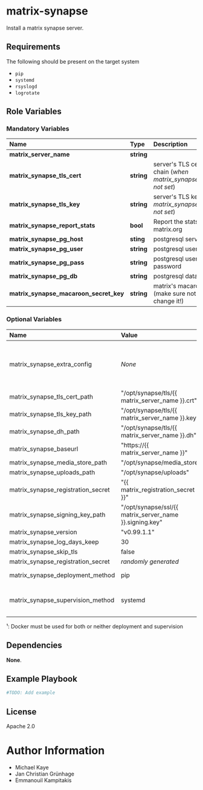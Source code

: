 # matrix-synapse

Install a matrix synapse server.

## Requirements

The following should be present on the target system
* `pip`
* `systemd`
* `rsyslogd`
* `logrotate`

## Role Variables

### Mandatory Variables

| Name | Type | Description |
| :--- | :--- | :--- |
| **matrix_server_name** | __string__ | |
| **matrix_synapse_tls_cert** | __string__ | server's TLS certificate chain (_when matrix_synapse_skip_tls not set_)|
| **matrix_synapse_tls_key** | __string__ | server's TLS key (_when matrix_synapse_skip_tls not set_)|
| **matrix_synapse_report_stats** | __bool__ | Report the stats to matrix.org |
| **matrix_synapse_pg_host** | __sting__ | postgresql server |
| **matrix_synapse_pg_user** | __string__ | postgresql user |
| **matrix_synapse_pg_pass** | __string__ | postgresql user's password |
| **matrix_synapse_pg_db** | __string__ | postgresql database |
| **matrix_synapse_macaroon_secret_key** | __string__ | matrix's macaroon key (make sure not to change it!) |

### Optional Variables

| Name | Value | Description |
| :--- | :--- | :---  |
| matrix_synapse_extra_config | _None_ | configuration parameters as given in the [synapse configuration file](https://github.com/matrix-org/synapse/tree/master/docs) | 
| matrix_synapse_tls_cert_path  | "/opt/synapse/tls/{{ matrix_server_name }}.crt" |
| matrix_synapse_tls_key_path | "/opt/synapse/tls/{{ matrix_server_name }}.key" |
| matrix_synapse_dh_path | "/opt/synapse/tls/{{ matrix_server_name }}.dh" |
| matrix_synapse_baseurl | "https://{{ matrix_server_name }}" |
| matrix_synapse_media_store_path | "/opt/synapse/media_store" |
| matrix_synapse_uploads_path | "/opt/synapse/uploads" |
| matrix_synapse_registration_secret | "{{ matrix_registration_secret }}" |
| matrix_synapse_signing_key_path | "/opt/synapse/ssl/{{ matrix_server_name }}.signing.key" |
| matrix_synapse_version | "v0.99.1.1" |
| matrix_synapse_log_days_keep | 30 |
| matrix_synapse_skip_tls | false |
| matrix_synapse_registration_secret | _randomly generated_ |
| matrix_synapse_deployment_method | pip | Either pip or docker [¹](#footnote_1) |
| matrix_synapse_supervision_method | systemd | Either systemd, runit or docker [¹](#footnote_1) |

<a name="footnote_1">¹</a>: Docker must be used for both or neither deployment and supervision

## Dependencies

__None__.

## Example Playbook

```yaml
#TODO: Add example
```

## License

Apache 2.0

# Author Information

* Michael Kaye
* Jan Christian Grünhage
* Emmanouil Kampitakis
